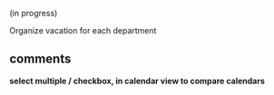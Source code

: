 
(in progress)

Organize vacation for each department


comments
--------------
**select multiple / checkbox, in calendar view to compare calendars**

